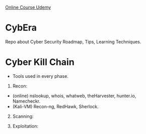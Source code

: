 [Online Course Udemy](https://www.udemy.com/course/complete-ethical-hacking-bootcamp-zero-to-mastery/)

# CybEra
Repo about Cyber Security Roadmap, Tips, Learning Techniques.

# Cyber Kill Chain
- Tools used in every phase.

1. Recon:
- (online) nslookup, whois, whatweb, theHarvester, hunter.io, Namecheckr.
- (Kali-VM) Recon-ng, RedHawk, Sherlock.

2. Scanning:

3. Exploitation:

